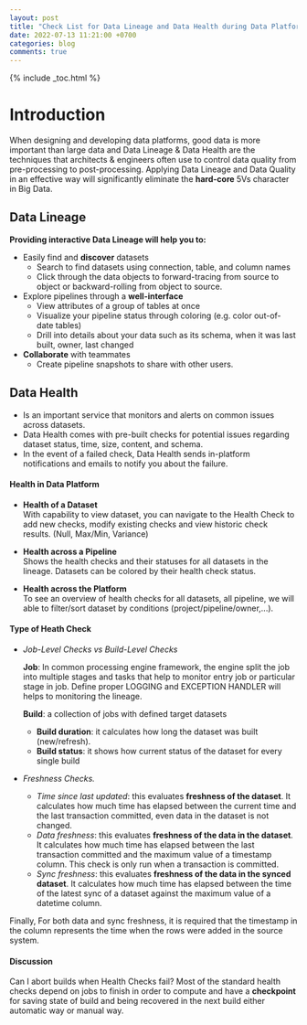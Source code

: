 ```yaml
---
layout: post
title: "Check List for Data Lineage and Data Health during Data Platform Implementation"
date: 2022-07-13 11:21:00 +0700
categories: blog
comments: true
---
```

{% include _toc.html %}
# Introduction
When designing and developing data platforms, good data is more important than large data and Data Lineage & Data Health are the techniques that architects & engineers often use to control data quality from pre-processing to post-processing. Applying Data Lineage and Data Quality in an effective way will significantly eliminate the **hard-core** 5Vs character in Big Data.

## Data Lineage

**Providing interactive Data Lineage will help you to:**

- Easily find and **discover** datasets
  - Search to find datasets using connection, table, and column names
  - Click through the data objects to forward-tracing from source to object or backward-rolling from object to source.
- Explore pipelines through a **well-interface**
  - View attributes of a group of tables at once
  - Visualize your pipeline status through coloring (e.g. color out-of-date tables)
  - Drill into details about your data such as its schema, when it was last built, owner, last changed
- **Collaborate** with teammates
  - Create pipeline snapshots to share with other users.

## Data Health

- Is an important service that monitors and alerts on common issues across datasets.
- Data Health comes with pre-built checks for potential issues regarding dataset status, time, size, content, and schema.
- In the event of a failed check, Data Health sends in-platform notifications and emails to notify you about the failure.

#### **Health in Data Platform**

- **Health of a Dataset** <br>
  With capability to view dataset, you can navigate to the Health Check to add new checks, modify existing checks and view historic check results. (Null, Max/Min, Variance)

- **Health across a Pipeline** <br>
  Shows the health checks and their statuses for all datasets in the lineage. Datasets can be colored by their health check status.

- **Health across the Platform** <br>
  To see an overview of health checks for all datasets, all pipeline, we will able to filter/sort dataset by conditions (project/pipeline/owner,...).

#### **Type of Heath Check**

- _Job-Level Checks vs Build-Level Checks_

  **Job**: In common processing engine framework, the engine split the job into multiple stages and tasks that help to monitor entry job or particular stage in job. Define proper LOGGING and EXCEPTION HANDLER will helps to monitoring the lineage.
  <br>
  
  **Build**: a collection of jobs with defined target datasets

  - **Build duration**: it calculates how long the dataset was built (new/refresh).
  - **Build status**: it shows how current status of the dataset for every single build

- _Freshness Checks._

  - _Time since last updated_: this evaluates **freshness of the dataset**. It calculates how much time has elapsed between the current time and the last transaction committed, even data in the dataset is not changed.
  - _Data freshness_: this evaluates **freshness of the data in the dataset**. It calculates how much time has elapsed between the last transaction committed and the maximum value of a timestamp column. This check is only run when a transaction is committed.
  - _Sync freshness_: this evaluates **freshness of the data in the synced dataset**. It calculates how much time has elapsed between the time of the latest sync of a dataset against the maximum value of a datetime column.

Finally, For both data and sync freshness, it is required that the timestamp in the column represents the time when the rows were added in the source system.

#### **Discussion**

Can I abort builds when Health Checks fail?
Most of the standard health checks depend on jobs to finish in order to compute and have a **checkpoint** for saving state of build and being recovered in the next build either automatic way or manual way.
